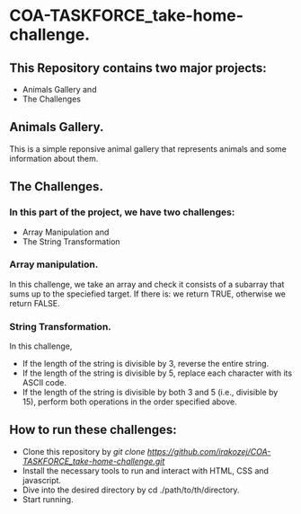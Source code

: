 # COA-TASKFORCE_take-home-challenge.
## This Repository contains two major projects:
* Animals Gallery and 
* The Challenges

## Animals Gallery.
This is a simple reponsive animal gallery that represents animals and
some information about them.

## The Challenges.
### In this part of the project, we have two challenges:
- Array Manipulation and
- The String Transformation

### Array manipulation.
In this challenge, we take an array and check it consists of a subarray that sums up to the speciefied target.
If there is: we return TRUE, otherwise we return FALSE.

### String Transformation.
In this challenge,
- If the length of the string is divisible by 3, reverse the entire string.
- If the length of the string is divisible by 5, replace each character with its ASCII code.
- If the length of the string is divisible by both 3 and 5 (i.e., divisible by 15), perform both operations in the order specified above.


## How to run these challenges:
- Clone this repository by *git clone https://github.com/irakozej/COA-TASKFORCE_take-home-challenge.git*
- Install the necessary tools to run and interact with HTML, CSS and javascript.
- Dive into the desired directory by cd ./path/to/th/directory.
- Start running.
